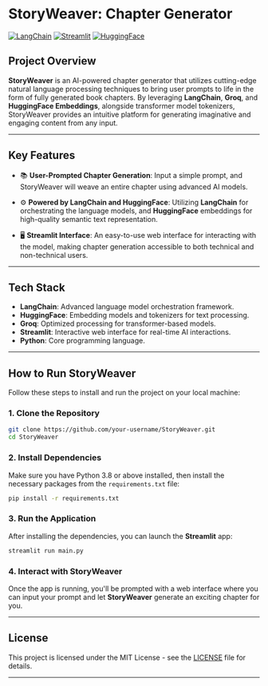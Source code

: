 
# **StoryWeaver: Chapter Generator**

[![LangChain](https://img.shields.io/badge/Powered%20by-LangChain-blue)](https://www.langchain.com/)
[![Streamlit](https://img.shields.io/badge/Streamlit-Application-red)](https://streamlit.io/)
[![HuggingFace](https://img.shields.io/badge/HuggingFace-Model%20Embeddings-yellow)](https://huggingface.co/)

## **Project Overview**

**StoryWeaver** is an AI-powered chapter generator that utilizes cutting-edge natural language processing techniques to bring user prompts to life in the form of fully generated book chapters. By leveraging **LangChain**, **Groq**, and **HuggingFace Embeddings**, alongside transformer model tokenizers, StoryWeaver provides an intuitive platform for generating imaginative and engaging content from any input.

---

## **Key Features**

- 📚 **User-Prompted Chapter Generation**: Input a simple prompt, and StoryWeaver will weave an entire chapter using advanced AI models.
  
- ⚙️ **Powered by LangChain and HuggingFace**: Utilizing **LangChain** for orchestrating the language models, and **HuggingFace** embeddings for high-quality semantic text representation.

- 🖥️ **Streamlit Interface**: An easy-to-use web interface for interacting with the model, making chapter generation accessible to both technical and non-technical users.

---

## **Tech Stack**

- **LangChain**: Advanced language model orchestration framework.
- **HuggingFace**: Embedding models and tokenizers for text processing.
- **Groq**: Optimized processing for transformer-based models.
- **Streamlit**: Interactive web interface for real-time AI interactions.
- **Python**: Core programming language.
  
---

## **How to Run StoryWeaver**

Follow these steps to install and run the project on your local machine:

### **1. Clone the Repository**

```bash
git clone https://github.com/your-username/StoryWeaver.git
cd StoryWeaver
```

### **2. Install Dependencies**

Make sure you have Python 3.8 or above installed, then install the necessary packages from the `requirements.txt` file:

```bash
pip install -r requirements.txt
```

### **3. Run the Application**

After installing the dependencies, you can launch the **Streamlit** app:

```bash
streamlit run main.py
```

### **4. Interact with StoryWeaver**

Once the app is running, you'll be prompted with a web interface where you can input your prompt and let **StoryWeaver** generate an exciting chapter for you.

---

## **License**

This project is licensed under the MIT License - see the [LICENSE](LICENSE) file for details.

---
